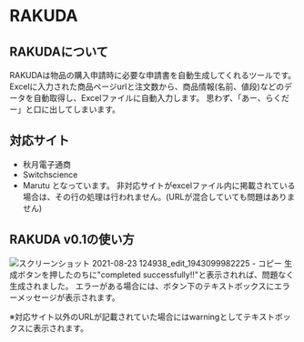# RAKUDA
## RAKUDAについて
RAKUDAは物品の購入申請時に必要な申請書を自動生成してくれるツールです。
Excelに入力された商品ページurlと注文数から、商品情報(名前、値段)などのデータを自動取得し、Excelファイルに自動入力します。
思わず、「あー、らくだー」と口に出してしまいます。

## 対応サイト
- 秋月電子通商
- Switchscience
- Marutu
となっています。
非対応サイトがexcelファイル内に掲載されている場合は、その行の処理は行われません。(URLが混合していても問題はありません)

## RAKUDA v0.1の使い方
![スクリーンショット 2021-08-23 124938_edit_1943099982225 - コピー](https://user-images.githubusercontent.com/45566778/130388648-57de9df4-5cbc-466a-bc40-72e75f509a3d.png)
生成ボタンを押したのちに"completed successfully!!"と表示されれば、問題なく生成されました。
エラーがある場合には、ボタン下のテキストボックスにエラーメッセージが表示されます。

※対応サイト以外のURLが記載されていた場合にはwarningとしてテキストボックスに表示されます。
